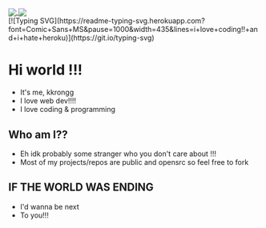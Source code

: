 <a href="https://github.com/kkronggiscool">
  <img align="center" src="https://github-readme-stats.vercel.app/api?username=kkronggiscool&theme=github_dark&hide=contribs&show_icons=true" />
</a>
<a href="https://github.com/kkronggiscool">
  <img align="center" src="https://github-readme-stats.vercel.app/api/top-langs/?username=kkronggiscool&theme=github_dark&layout=compact" />
</a>
<br>
[![Typing SVG](https://readme-typing-svg.herokuapp.com?font=Comic+Sans+MS&pause=1000&width=435&lines=i+love+coding!!+and+i+hate+heroku)](https://git.io/typing-svg)
<br>

# Hi world !!!
- It's me, kkrongg
- I love web dev!!!!
- I love coding & programming

## Who am I??
- Eh idk probably some stranger who you don't care about !!!
- Most of my projects/repos are public and opensrc so feel free to fork

## IF THE WORLD WAS ENDING
- I'd wanna be next
- To you!!!
